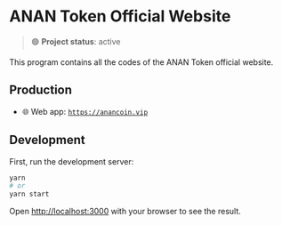 # ANAN Token Official Website

> 🟢 **Project status**: active

This program contains all the codes of the ANAN Token official website.

## Production

- 🌐 Web app: [`https://anancoin.vip`](https://anancoin.vip)

##  Development

First, run the development server:

```bash
yarn
# or
yarn start
```

Open [http://localhost:3000](http://localhost:3000) with your browser to see the result.
